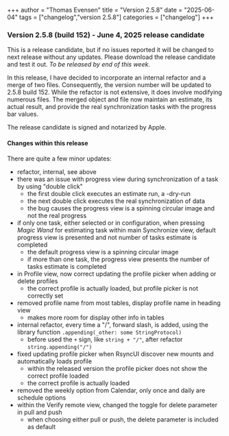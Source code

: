 +++
author = "Thomas Evensen"
title = "Version 2.5.8"
date = "2025-06-04"
tags = ["changelog","version 2.5.8"]
categories = ["changelog"]
+++

### Version 2.5.8 (build 152) - June 4, 2025  release candidate

This is a release candidate, but if no issues reported it will be changed to next release without any updates. Please download the release candidate and test it out. *To be released by end of this week.* 

In this release, I have decided to incorporate an internal refactor and a merge of two files. Consequently, the version number will be updated to 2.5.8 build 152. While the refactor is not extensive, it does involve modifying numerous files. The merged object and file now maintain an estimate, its actual result, and provide the real synchronization tasks with the progress bar values.

The release candidate is signed and notarized by Apple.

#### Changes within this release

There are quite a few minor updates:

- refactor, internal, see above
- there was an issue with progress view during synchronization of a task by using "double click"
    - the first double click executes an estimate run, a -dry-run
    - the next double click executes the real synchronization of data
    - the bug causes the progress view is a spinning circular image and not the real progress
- if only one task, either selected or in configuration, when pressing *Magic Wand* for estimating task  within main Synchronize view, default progress view is presented and not number of tasks estimate is completed
    - the default progress view is a spinning circular image
    - if more than one task, the progress view presents the number of tasks estimate is completed
- in Profile view, now correct updating the profile picker when adding or delete profiles
    - the correct profile is actually loaded, but profile picker is not correctly set
- removed profile name from most tables, display profile name in heading view
    - makes more room for display other info in tables
- internal refactor, every time a "/", forward slash, is added, using the library function `.appending(_other: some StringProtocol)`
    - before used the `+` sign, like `string + "/"`, after refactor  `string.appending("/")`
- fixed updating profile picker when RsyncUI discover new mounts and automatically loads profile
    - within the released version the profile picker does not show the correct profile loaded
    - the correct profile is actually loaded
- removed the weekly option from Calendar, only once and daily are schedule options
- within the Verify remote view, changed the toggle for delete parameter in pull and push
    - when choosing either pull or push, the delete parameter is included as default
